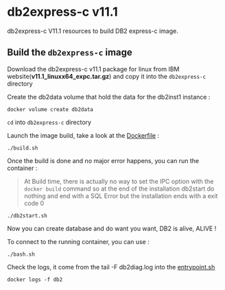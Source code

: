 # **db2express-c v11.1**
db2express-c V11.1 resources to build DB2 express-c image.

## Build the `db2express-c` image
Download the db2express-c v11.1 package for linux from IBM website(**v11.1_linuxx64_expc.tar.gz**) and copy it into the `db2express-c` directory

Create the db2data volume that hold the data for the db2inst1 instance :

    docker volume create db2data

`cd` into `db2express-c` directory

Launch the image build, take a look at the [Dockerfile](./db2express-c/Dockerfile) :

    ./build.sh 

Once the build is done and no major error happens, you can run the container :

>At Build time, there is actually no way to set the IPC option with the `docker build` command so at the end of the installation db2start do nothing and end with a SQL Error but the installation ends with a exit code 0

    ./db2start.sh

Now you can create database and do want you want, DB2 is alive, ALIVE !

To connect to the running container, you can use :

    ./bash.sh

Check the logs, it come from the tail -F db2diag.log into the [entrypoint.sh](./db2express-c/entrypoint.sh)

    docker logs -f db2